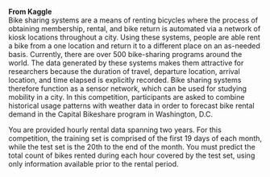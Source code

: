 **From Kaggle**  
Bike sharing systems are a means of renting bicycles where the process of obtaining membership, rental, and bike return is automated via a network of kiosk locations throughout a city. Using these systems, people are able rent a bike from a one location and return it to a different place on an as-needed basis. Currently, there are over 500 bike-sharing programs around the world.
The data generated by these systems makes them attractive for researchers because the duration of travel, departure location, arrival location, and time elapsed is explicitly recorded. Bike sharing systems therefore function as a sensor network, which can be used for studying mobility in a city. In this competition, participants are asked to combine historical usage patterns with weather data in order to forecast bike rental demand in the Capital Bikeshare program in Washington, D.C.

You are provided hourly rental data spanning two years. For this competition, the training set is comprised of the first 19 days of each month, while the test set is the 20th to the end of the month. You must predict the total count of bikes rented during each hour covered by the test set, using only information available prior to the rental period.
